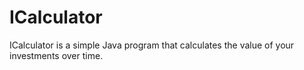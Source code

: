 # ICalculator
ICalculator is a simple Java program that calculates the value of your investments over time. 
